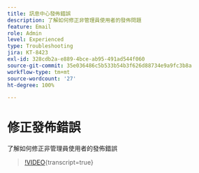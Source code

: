 ```yaml
---
title: 訊息中心發佈錯誤
description: 了解如何修正非管理員使用者的發佈問題
feature: Email
role: Admin
level: Experienced
type: Troubleshooting
jira: KT-8423
exl-id: 328cdb2a-e889-4bce-ab95-491ad544f060
source-git-commit: 35e036486c5b533b54b3f626d88734e9a9fc3b8a
workflow-type: tm+mt
source-wordcount: '27'
ht-degree: 100%

---
```


# 修正發佈錯誤

了解如何修正非管理員使用者的發佈錯誤

>[!VIDEO](https://video.tv.adobe.com/v/335979?quality=12&learn=on){transcript=true}
